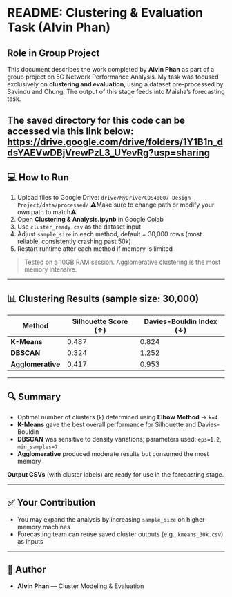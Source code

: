 # README: Clustering & Evaluation Task (Alvin Phan)

## Role in Group Project

This document describes the work completed by **Alvin Phan** as part of a group project on 5G Network Performance Analysis. My task was focused exclusively on **clustering and evaluation**, using a dataset pre-processed by Savindu and Chung. The output of this stage feeds into Maisha’s forecasting task.

The saved directory for this code can be accessed via this link below:
https://drive.google.com/drive/folders/1Y1B1n_ddsYAEVwDBjVrewPzL3_UYevRg?usp=sharing
---

## 💻 How to Run

1. Upload files to Google Drive: `drive/MyDrive/COS40007 Design Project/data/processed/` ⚠️Make sure to change path or modify your own path to match⚠️
2. Open **Clustering & Analysis.ipynb** in Google Colab
3. Use `cluster_ready.csv` as the dataset input
4. Adjust `sample_size` in each method, default = 30,000 rows (most reliable, consistently crashing past 50k)
5. Restart runtime after each method if memory is limited

> Tested on a 10GB RAM session. Agglomerative clustering is the most memory intensive.

---

## 📊 Clustering Results (sample size: 30,000)

| Method            | Silhouette Score (↑) | Davies-Bouldin Index (↓) |
| ----------------- | -------------------- | ------------------------ |
| **K-Means**       | 0.487                | 0.824                    |
| **DBSCAN**        | 0.324                | 1.252                    |
| **Agglomerative** | 0.417                | 0.953                    |

---

## 🔍 Summary

* Optimal number of clusters (`k`) determined using **Elbow Method** → `k=4`
* **K-Means** gave the best overall performance for Silhouette and Davies-Bouldin
* **DBSCAN** was sensitive to density variations; parameters used: `eps=1.2`, `min_samples=7`
* **Agglomerative** produced moderate results but consumed the most memory

**Output CSVs** (with cluster labels) are ready for use in the forecasting stage.

---

## ✅ Your Contribution

* You may expand the analysis by increasing `sample_size` on higher-memory machines
* Forecasting team can reuse saved cluster outputs (e.g., `kmeans_30k.csv`) as inputs

---

## 👤 Author

* **Alvin Phan** — Cluster Modeling & Evaluation

